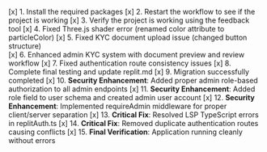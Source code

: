 [x] 1. Install the required packages
[x] 2. Restart the workflow to see if the project is working
[x] 3. Verify the project is working using the feedback tool
[x] 4. Fixed Three.js shader error (renamed color attribute to particleColor)
[x] 5. Fixed KYC document upload issue (changed button structure)  
[x] 6. Enhanced admin KYC system with document preview and review workflow
[x] 7. Fixed authentication route consistency issues
[x] 8. Complete final testing and update replit.md
[x] 9. Migration successfully completed
[x] 10. **Security Enhancement**: Added proper admin role-based authorization to all admin endpoints
[x] 11. **Security Enhancement**: Added role field to user schema and created admin user account
[x] 12. **Security Enhancement**: Implemented requireAdmin middleware for proper client/server separation
[x] 13. **Critical Fix**: Resolved LSP TypeScript errors in replitAuth.ts
[x] 14. **Critical Fix**: Removed duplicate authentication routes causing conflicts
[x] 15. **Final Verification**: Application running cleanly without errors
